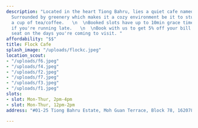 ```yaml
---
description: "Located in the heart Tiong Bahru, lies a quiet cafe named 'Flock Cafe'.
  Surrounded by greenery which makes it a cozy environment be it to study or enjoy
  a cup of tea/coffee.   \n  \nBooked slots have up to 10min grace time, do pm us/email
  if you're running late.   \n  \nBook with us to get 5% off your bill & a priority
  seat on the days you're coming to visit. "
affordability: "$$"
title: Flock Cafe
splash_image: "/uploads/flockc.jpeg"
location_scout:
- "/uploads/f6.jpeg"
- "/uploads/f4.jpeg"
- "/uploads/f2.jpeg"
- "/uploads/f7.jpeg"
- "/uploads/f3.jpeg"
- "/uploads/f1.jpeg"
slots:
- slot: Mon-Thur, 2pm-4pm
- slot: Mon-Thur, 12pm-2pm
address: "#01-25 Tiong Bahru Estate, Moh Guan Terrace, Block 78, 162078"

---
```

